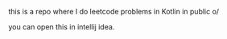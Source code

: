 this is a repo where I do leetcode problems in Kotlin in public o/

you can open this in intellij idea.
